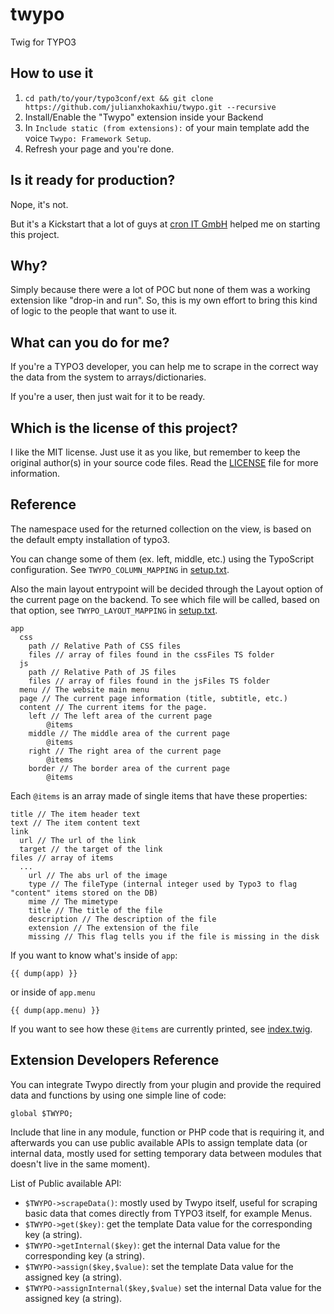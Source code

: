 twypo
=====

Twig for TYPO3

## How to use it
1. `cd path/to/your/typo3conf/ext && git clone https://github.com/julianxhokaxhiu/twypo.git --recursive`
2. Install/Enable the "Twypo" extension inside your Backend
3. In `Include static (from extensions):` of your main template add the voice `Twypo: Framework Setup`.
4. Refresh your page and you're done.

## Is it ready for production?
Nope, it's not.

But it's a Kickstart that a lot of guys at [cron IT GmbH](http://www.cron.eu) helped me on starting this project.

## Why?
Simply because there were a lot of POC but none of them was a working extension like "drop-in and run". So, this is my own effort to bring this kind of logic to the people that want to use it.

## What can you do for me?
If you're a TYPO3 developer, you can help me to scrape in the correct way the data from the system to arrays/dictionaries.

If you're a user, then just wait for it to be ready.

## Which is the license of this project?
I like the MIT license. Just use it as you like, but remember to keep the original author(s) in your source code files. Read the [LICENSE](https://github.com/julianxhokaxhiu/twypo/blob/master/LICENSE) file for more information.

## Reference

The namespace used for the returned collection on the view, is based on the default empty installation of typo3.

You can change some of them (ex. left, middle, etc.) using the TypoScript configuration. See `TWYPO_COLUMN_MAPPING` in [setup.txt](https://github.com/julianxhokaxhiu/twypo/blob/master/Configuration/TypoScript/setup.txt#L94).

Also the main layout entrypoint will be decided through the Layout option of the current page on the backend. To see which file will be called, based on that option, see `TWYPO_LAYOUT_MAPPING` in [setup.txt](https://github.com/julianxhokaxhiu/twypo/blob/master/Configuration/TypoScript/setup.txt#L105).

```
app
  css
    path // Relative Path of CSS files
    files // array of files found in the cssFiles TS folder
  js
    path // Relative Path of JS files
    files // array of files found in the jsFiles TS folder
  menu // The website main menu
  page // The current page information (title, subtitle, etc.)
  content // The current items for the page.
    left // The left area of the current page
    	@items
    middle // The middle area of the current page
    	@items
    right // The right area of the current page
    	@items
    border // The border area of the current page
    	@items
```

Each `@items` is an array made of single items that have these properties:
```
title // The item header text
text // The item content text
link
  url // The url of the link
  target // the target of the link
files // array of items
  ...
    url // The abs url of the image
    type // The fileType (internal integer used by Typo3 to flag "content" items stored on the DB)
    mime // The mimetype
    title // The title of the file
    description // The description of the file
    extension // The extension of the file
    missing // This flag tells you if the file is missing in the disk

```

If you want to know what's inside of `app`:

```
{{ dump(app) }}
```

or inside of `app.menu`

```
{{ dump(app.menu) }}
```

If you want to see how these `@items` are currently printed, see [index.twig](https://github.com/julianxhokaxhiu/twypo/blob/master/Resources/Private/Templates/index.twig).

## Extension Developers Reference

You can integrate Twypo directly from your plugin and provide the required data and functions by using one simple line of code:
```
global $TWYPO;
```
Include that line in any module, function or PHP code that is requiring it, and afterwards you can use public available APIs to assign template data (or internal data, mostly used for setting temporary data between modules that doesn't live in the same moment).

List of Public available API:
- `$TWYPO->scrapeData()`: mostly used by Twypo itself, useful for scraping basic data that comes directly from TYPO3 itself, for example Menus.
- `$TWYPO->get($key)`: get the template Data value for the corresponding key (a string).
- `$TWYPO->getInternal($key)`: get the internal Data value for the corresponding key (a string).
- `$TWYPO->assign($key,$value)`: set the template Data value for the assigned key (a string).
- `$TWYPO->assignInternal($key,$value)` set the internal Data value for the assigned key (a string).